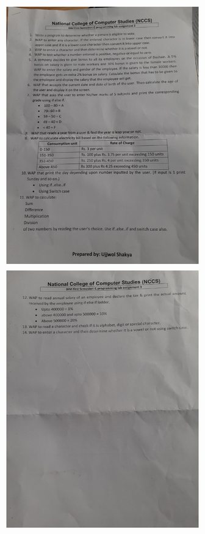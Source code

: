 ![Question](/First_Semester/C_Programming/LAB-03/photo1.jpg)

![Question2](/First_Semester/C_Programming/LAB-03/photo2.jpg)